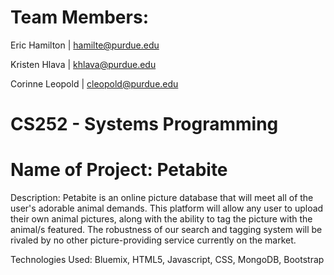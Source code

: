 Team Members:
=============

Eric Hamilton   | hamilte@purdue.edu

Kristen Hlava   | khlava@purdue.edu

Corinne Leopold | cleopold@purdue.edu

CS252 - Systems Programming
===========

Name of Project: Petabite
===========
Description: Petabite is an online picture database that will meet 
all of the user's adorable animal demands. This platform will allow
any user to upload their own animal pictures, along with the ability 
to tag the picture with the animal/s featured. The robustness of our 
search and tagging system will be rivaled by no other picture-providing 
service currently on the market.


Technologies Used:
Bluemix, HTML5, Javascript, CSS, MongoDB, Bootstrap



